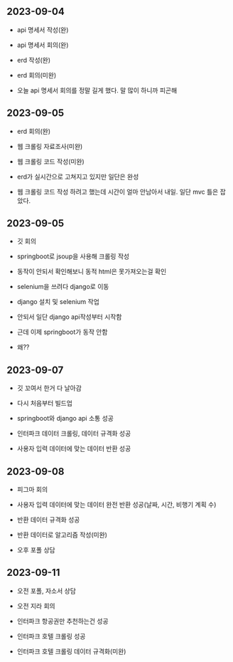 ## 2023-09-04
- api 명세서 작성(완)

- api 명세서 회의(완)

- erd 작성(완)

- erd 회의(미완)

- 오늘 api 명세서 회의를 정말 길게 했다. 말 많이 하니까 피곤해

## 2023-09-05
- erd 회의(완)

- 웹 크롤링 자료조사(미완)

- 웹 크롤링 코드 작성(미완)

- erd가 실시간으로 고쳐지고 있지만 일단은 완성

- 웹 크롤링 코드 작성 하려고 했는데 시간이 얼마 안남아서 내일. 일단 mvc 틀은 잡았다.

## 2023-09-05
- 깃 회의

- springboot로 jsoup을 사용해 크롤링 작성

- 동작이 안되서 확인해보니 동적 html은 못가져오는걸 확인

- selenium을 쓰려다 django로 이동

- django 설치 및 selenium 작업

- 안되서 일단 django api작성부터 시작함

- 근데 이제 springboot가 동작 안함

- 왜??

## 2023-09-07
- 깃 꼬여서 한거 다 날아감

- 다시 처음부터 빌드업

- springboot와 django api 소통 성공

- 인터파크 데이터 크롤링, 데이터 규격화 성공

- 사용자 입력 데이터에 맞는 데이터 반환 성공

## 2023-09-08
- 피그마 회의

- 사용자 입력 데이터에 맞는 데이터 완전 반환 성공(날짜, 시간, 비행기 계획 수)

- 반환 데이터 규격화 성공

- 반환 데이터로 알고리즘 작성(미완)

- 오후 포폴 상담


## 2023-09-11
- 오전 포폴, 자소서 상담

- 오전 지라 회의

- 인터파크 항공권만 추천하는건 성공

- 인터파크 호텔 크롤링 성공

- 인터파크 호텔 크롤링 데이터 규격화(미완)